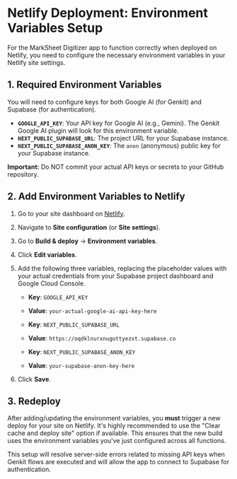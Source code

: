 # Netlify Deployment: Environment Variables Setup

For the MarkSheet Digitizer app to function correctly when deployed on Netlify, you need to configure the necessary environment variables in your Netlify site settings.

## 1. Required Environment Variables

You will need to configure keys for both Google AI (for Genkit) and Supabase (for authentication).

*   **`GOOGLE_API_KEY`**: Your API key for Google AI (e.g., Gemini). The Genkit Google AI plugin will look for this environment variable.
*   **`NEXT_PUBLIC_SUPABASE_URL`**: The project URL for your Supabase instance.
*   **`NEXT_PUBLIC_SUPABASE_ANON_KEY`**: The `anon` (anonymous) public key for your Supabase instance.

**Important:** Do NOT commit your actual API keys or secrets to your GitHub repository.

## 2. Add Environment Variables to Netlify

1.  Go to your site dashboard on [Netlify](https://app.netlify.com/).
2.  Navigate to **Site configuration** (or **Site settings**).
3.  Go to **Build & deploy** -> **Environment variables**.
4.  Click **Edit variables**.
5.  Add the following three variables, replacing the placeholder values with your actual credentials from your Supabase project dashboard and Google Cloud Console.

    *   **Key**: `GOOGLE_API_KEY`
    *   **Value**: `your-actual-google-ai-api-key-here`

    *   **Key**: `NEXT_PUBLIC_SUPABASE_URL`
    *   **Value**: `https://oqdklnurxnugottyezxt.supabase.co`

    *   **Key**: `NEXT_PUBLIC_SUPABASE_ANON_KEY`
    *   **Value**: `your-supabase-anon-key-here`

6.  Click **Save**.

## 3. Redeploy

After adding/updating the environment variables, you **must** trigger a new deploy for your site on Netlify. It's highly recommended to use the "Clear cache and deploy site" option if available. This ensures that the new build uses the environment variables you've just configured across all functions.

This setup will resolve server-side errors related to missing API keys when Genkit flows are executed and will allow the app to connect to Supabase for authentication.
